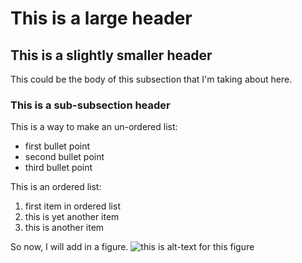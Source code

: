 # This is a large header

## This is a slightly smaller header

This could be the body of this subsection that I'm taking about here.

### This is a sub-subsection header

This is a way to make an un-ordered list:
 * first bullet point
 * second bullet point
 * third bullet point
 
This is an ordered list:
 1. first item in ordered list
 1. this is yet another item
 1. this is another item

So now, I will add in a figure.
![this is alt-text for this figure](https://uiuc-ischool-dataviz.github.io/spring2019online/week04/data/littleCorgiInHat.png)
